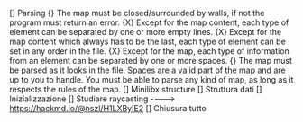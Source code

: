 []	Parsing
    {} The map must be closed/surrounded by walls, if not the program must return
        an error.
    {X} Except for the map content, each type of element can be separated by one or
        more empty lines.
    {X} Except for the map content which always has to be the last, each type of
        element can be set in any order in the file.
    {X} Except for the map, each type of information from an element can be separated
        by one or more spaces.
    {} The map must be parsed as it looks in the file. Spaces are a valid part of the
        map and are up to you to handle. You must be able to parse any kind of map,
        as long as it respects the rules of the map.
[]	Minilibx structure
[]	Struttura dati
[]	Inizializzazione
[]	Studiare raycasting
    ----> https://hackmd.io/@nszl/H1LXByIE2
[]	Chiusura tutto